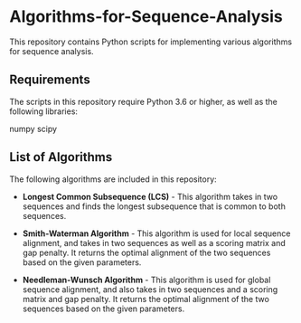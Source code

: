 # Algorithms-for-Sequence-Analysis

This repository contains Python scripts for implementing various algorithms for sequence analysis.

## Requirements
The scripts in this repository require Python 3.6 or higher, as well as the following libraries:

numpy
scipy

## List of Algorithms
The following algorithms are included in this repository:

- **Longest Common Subsequence (LCS)** - This algorithm takes in two sequences and finds the longest subsequence that is common to both sequences.

- **Smith-Waterman Algorithm** - This algorithm is used for local sequence alignment, and takes in two sequences as well as a scoring matrix and gap penalty. It returns the optimal alignment of the two sequences based on the given parameters.

- **Needleman-Wunsch Algorithm** - This algorithm is used for global sequence alignment, and also takes in two sequences and a scoring matrix and gap penalty. It returns the optimal alignment of the two sequences based on the given parameters.

